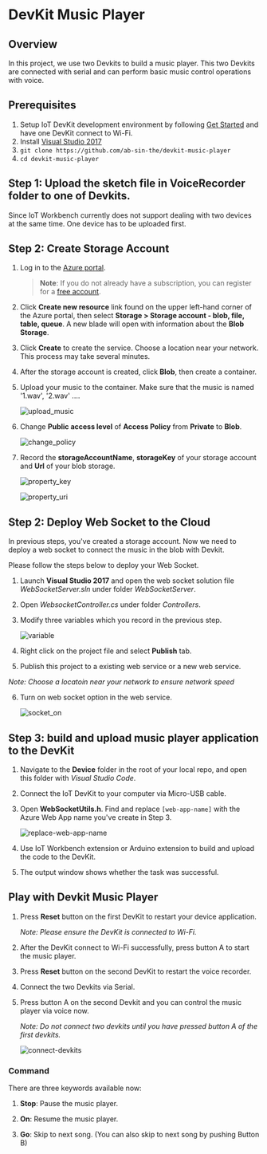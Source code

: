 # DevKit Music Player

## Overview
In this project, we use two Devkits to build a music player. This two Devkits are connected with serial and can perform basic music control operations with voice.

## Prerequisites
1. Setup IoT DevKit development environment by following [Get Started](https://microsoft.github.io/azure-iot-developer-kit/docs/get-started/) and have one DevKit connect to Wi-Fi.
2. Install [Visual Studio 2017](https://docs.microsoft.com/en-us/visualstudio/install/install-visual-studio)
3. `git clone https://github.com/ab-sin-the/devkit-music-player` 
4. `cd devkit-music-player`

## Step 1: Upload the sketch file in VoiceRecorder folder to one of Devkits.

Since IoT Workbench currently does not support dealing with two devices
at the same time. One device has to be uploaded first.

## Step 2: Create Storage Account
1. Log in to the [Azure portal](http://portal.azure.com/).

    > **Note**: If you do not already have a subscription, you can register for a [free account](https://azure.microsoft.com/en-us/free/).

2. Click **Create new resource** link found on the upper left-hand corner of the Azure portal, then select **Storage > Storage account - blob, file, table, queue**. A new blade will open with information about the **Blob Storage**.

3. Click **Create** to create the service. Choose a location near your network. This process may take several minutes.

4. After the storage account is created, click **Blob**, then create a container.

5. Upload your music to the container. Make sure that the music is named '1.wav', '2.wav' ....

    ![upload_music](media/music_uploaded.png)

6. Change **Public access level** of **Access Policy** from **Private** to **Blob**.

    ![change_policy](media/access_policy.png)

7. Record the **storageAccountName**, **storageKey** of your storage account and **Url** of your blob storage.

    ![property_key](media/property_key.png)

    ![property_uri](media/property_uri.png)

## Step 2: Deploy Web Socket to the Cloud
In previous steps, you've created a storage account. Now we need to deploy a web socket to connect the music in the blob with Devkit.

Please follow the steps below to deploy your Web Socket.

1. Launch **Visual Studio 2017** and open the web socket solution file *WebSocketServer.sln* under folder *WebSocketServer*.

2. Open *WebsocketController.cs* under folder *Controllers*.

3. Modify three variables which you record in the previous step.

    ![variable](media/variable.png)


4. Right click on the project file and select **Publish** tab.

5. Publish this project to a existing web service or a new web service.

 *Note: Choose a locatoin near your network to ensure network speed*

6. Turn on web socket option in the web service.

    ![socket_on](media/socket_on.png)

## Step 3: build and upload music player application to the DevKit

1. Navigate to the **Device** folder in the root of your local repo, and open this folder with *Visual Studio Code*.

2. Connect the IoT DevKit to your computer via Micro-USB cable.

3. Open **WebSocketUtils.h**. Find and replace `[web-app-name]` with the Azure Web App name you've create in Step 3.

    ![replace-web-app-name](media/replace-app-name.png)

4. Use IoT Workbench extension or Arduino extension to build and upload the code to the DevKit.

5. The output window shows whether the task was successful.


## Play with Devkit Music Player

1. Press **Reset** button on the first DevKit to restart your device application.

    *Note: Please ensure the DevKit is connected to Wi-Fi.*

2. After the DevKit connect to Wi-Fi successfully, press button A to start the music player.

3. Press **Reset** button on the second DevKit to restart the voice recorder.

4. Connect the two Devkits via Serial.

5. Press button A on the second Devkit and you can control the music player via voice now.

    *Note: Do not connect two devkits until you have pressed button A of the first devkits.*

    ![connect-devkits](media/devkit-connect.jpg)

### Command

There are three keywords available now:

1. **Stop**: Pause the music player.

2. **On**: Resume the music player.

3. **Go**: Skip to next song. (You can also skip to next song by pushing Button B)

